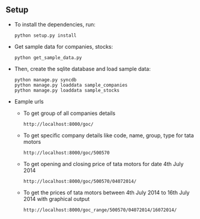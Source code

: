 ## Setup

* To install the dependencies, run:

    `python setup.py install`

* Get sample data for companies, stocks:

    `python get_sample_data.py`

* Then, create the sqlite database and load sample data:
    
    ```
    python manage.py syncdb
    python manage.py loaddata sample_companies 
    python manage.py loaddata sample_stocks 
    ```

* Eample urls

    * To get group of all companies details 

        `http://localhost:8000/goc/`

    * To get specific company details like code, name, group, type for tata motors  

        `http://localhost:8000/goc/500570`
    
    * To get opening and closing price of tata motors for date 4th July 2014
    
        `http://localhost:8000/goc/500570/04072014/`

    * To get the prices of tata motors between 4th July 2014 to 16th July 2014 with graphical output

        `http://localhost:8000/goc_range/500570/04072014/16072014/`   
